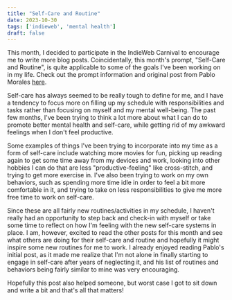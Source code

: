```yaml
---
title: "Self-Care and Routine"
date: 2023-10-30
tags: ['indieweb', 'mental health']
draft: false
---
```


This month, I decided to participate in the IndieWeb Carnival to encourage me to write more blog posts. Coincidentally, this month's prompt, "Self-Care and Routine", is quite applicable to some of the goals I've been working on in my life. Check out the prompt information and original post from Pablo Morales [here](https://lifeofpablo.com/blog/indieweb-carnival-october-2023).

Self-care has always seemed to be really tough to define for me, and I have a tendency to focus more on filling up my schedule with responsibilities and tasks rather than focusing on myself and my mental well-being. The past few months, I've been trying to think a lot more about what I can do to promote better mental health and self-care, while getting rid of my awkward feelings when I don't feel productive.

Some examples of things I've been trying to incorporate into my time as a form of self-care include watching more movies for fun, picking up reading again to get some time away from my devices and work, looking into other hobbies I can do that are less "productive-feeling" like cross-stitch, and trying to get more exercise in. I've also been trying to work on my own behaviors, such as spending more time idle in order to feel a bit more comfortable in it, and trying to take on less responsibilities to give me more free time to work on self-care.

Since these are all fairly new routines/activities in my schedule, I haven't really had an opportunity to step back and check-in with myself or take some time to reflect on how I'm feeling with the new self-care systems in place. I am, however, excited to read the other posts for this month and see what others are doing for their self-care and routine and hopefully it might inspire some new routines for me to work. I already enjoyed reading Pablo's initial post, as it made me realize that I'm not alone in finally starting to engage in self-care after years of neglecting it, and his list of routines and behaviors being fairly similar to mine was very encouraging.

Hopefully this post also helped someone, but worst case I got to sit down and write a bit and that's all that matters!
